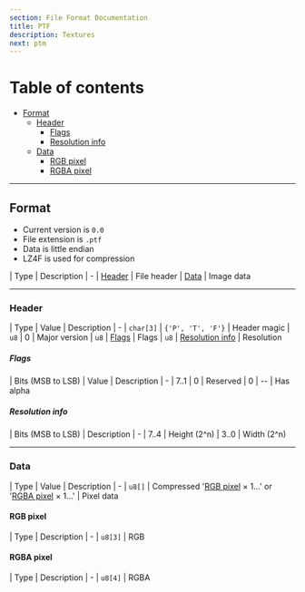 ```yaml
---
section: File Format Documentation
title: PTF
description: Textures
next: ptm
---
```


# Table of contents

- [Format](#format)
    - [Header](#header)
        - [Flags](#flags)
        - [Resolution info](#resolution-info)
    - [Data](#data)
        - [RGB pixel](#rgb-pixel)
        - [RGBA pixel](#rgba-pixel)

---

## Format

- Current version is `0.0`
- File extension is `.ptf`
- Data is little endian
- LZ4F is used for compression

| Type | Description
| -
| [Header](#header) | File header
| [Data](#data) | Image data

---

### Header

| Type | Value | Description
| -
| `char[3]` | `{'P', 'T', 'F'}` | Header magic
| `u8` | 0 | Major version
| `u8` | [Flags](#flags) | Flags
| `u8` | [Resolution info](#resolution-info) | Resolution

##### Flags

| Bits \(MSB to LSB\) | Value | Description
| -
| 7..1 | 0 | Reserved
| 0 | -- | Has alpha

##### Resolution info

| Bits \(MSB to LSB\) | Description
| -
| 7..4 | Height (2^n)
| 3..0 | Width (2^n)

---

### Data

| Type | Value | Description
| -
| `u8[]` | Compressed '[RGB pixel](#rgb-pixel) × 1...' or '[RGBA pixel](#rgba-pixel) × 1...' | Pixel data

#### RGB pixel

| Type | Description
| -
| `u8[3]` | RGB

#### RGBA pixel

| Type | Description
| -
| `u8[4]` | RGBA
